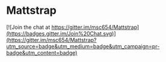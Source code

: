 # Mattstrap

[![Join the chat at https://gitter.im/msc654/Mattstrap](https://badges.gitter.im/Join%20Chat.svg)](https://gitter.im/msc654/Mattstrap?utm_source=badge&utm_medium=badge&utm_campaign=pr-badge&utm_content=badge)
